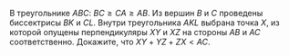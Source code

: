 В треугольнике $ABC$: $BC\ge CA \ge AB$. Из вершин $B$ и $C$ проведены биссектрисы $BK$ и $CL$. Внутри треугольника $AKL$ выбрана точка $X$, из которой опущены перпендикуляры $XY$ и $XZ$ на стороны $AB$ и $AC$ соответственно. Докажите, что  $XY+YZ+ZX < AC$.